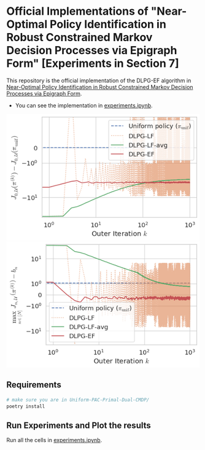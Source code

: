# Official Implementations of "Near-Optimal Policy Identification in Robust Constrained Markov Decision Processes via Epigraph Form" [Experiments in Section 7]

This repository is the official implementation of the DLPG-EF algorithm in [Near-Optimal Policy Identification in Robust Constrained Markov Decision Processes via Epigraph Form](TODO).

* You can see the implementation in [experiments.ipynb](experiments.ipynb).

<img src="double-loop-exp-sd-J.png">
<img src="double-loop-exp-sd-vio.png">


## Requirements

```bash
# make sure you are in Uniform-PAC-Primal-Dual-CMDP/
poetry install
```

## Run Experiments and Plot the results

Run all the cells in [experiments.ipynb](experiments.ipynb).